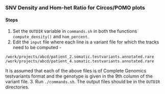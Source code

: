 ### SNV Density and Hom-het Ratio for Circos/POMO plots

#### Steps
1. Set the ```OUTDIR``` variable in ```commands.sh``` in both the functions ```compute_density()``` and ```hom_percent```.
2. Edit the ```input``` file where each line is a variant file for which the tracks need to be computed  -
```
/work/projects/abcd/patient_2.somatic.testvariants.annotated.rare
/work/projects/abcd/patient_4.somatic.testvariants.annotated.rare
```
It is assumed that each of the above files is of Complete Genomics testvariants format and the genotype is given in the 9th column of the variant file.
3. Run ```./commands.sh```. The output files should be in the ```OUTDIR``` directories.

